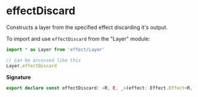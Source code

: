 # effectDiscard

Constructs a layer from the specified effect discarding it's output.

To import and use `effectDiscard` from the "Layer" module:

```ts
import * as Layer from 'effect/Layer'

// Can be accessed like this
Layer.effectDiscard
```

**Signature**

```ts
export declare const effectDiscard: <R, E, _>(effect: Effect.Effect<R, E, _>) => Layer<R, E, never>
```
